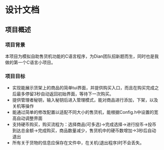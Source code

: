 # 设计文档

## 项目概述

### 项目背景

本项目为模拟自助售货机功能的C语言程序，为Dian团队招新题而生，同时也是我做的第一个C语言小项目。

### 项目目标

- 实现能展示货架上的商品的简单tui界面，并提供购买入口，而且在购买完成之后最多停留3秒自动返回初始界面，等待下一次购买。
- 提供管理者秘钥，输入秘钥后进入管理模式，能对商品进行添加，下架，以及关机等操作
- 能通过简单的修改配置以适配不同大小的售货机，能根据Config.h中设置的宽高自动调整界面
- 支持硬币购买，购买流程为：选择商品(可多选)->完成选择->进行投币->投币到达总金额->完成购买，商品数量减少，售货机中的硬币数增加->3秒后自动退出
- 所有关于货物的信息应保存在文件中，在关机(退出程序)时不会丢失。
